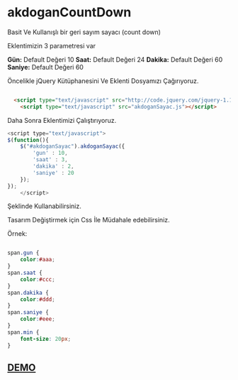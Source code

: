 akdoganCountDown
================

Basit Ve Kullanışlı bir geri sayım sayacı (count down)

Eklentimizin 3 parametresi var

<b>Gün:</b> Default Değeri 10
<b>Saat:</b> Default Değeri 24
<b>Dakika:</b> Default Değeri 60
<b>Saniye:</b> Default Değeri 60

Öncelikle jQuery Kütüphanesini Ve Eklenti Dosyamızı Çağırıyoruz.

```html

  <script type="text/javascript" src="http://code.jquery.com/jquery-1.11.0.min.js"></script>
	<script type="text/javascript" src="akdoganSayac.js"></script>

```

Daha Sonra Eklentimizi Çalıştırıyoruz.


```js
<script type="text/javascript">
$(function(){
	$("#akdoganSayac").akdoganSayac({
		'gun' : 10, 
		'saat' : 3, 
		'dakika' : 2,
		'saniye' : 20
	});
});
	</script>

```

Şeklinde Kullanabilirsiniz. 

Tasarım Değiştirmek için Css İle Müdahale edebilirsiniz. 

Örnek: 
```css

span.gun {
	color:#aaa;
}
span.saat {
	color:#ccc;
}
span.dakika {
	color:#ddd;
}
span.saniye {
	color:#eee;
}
span.min {
	font-size: 20px;
}

```



<h2><a href="http://vehbiakdogan.com/demolar/geriSayimSayaci/index.html" target="_blank"> DEMO </a> </h2>
